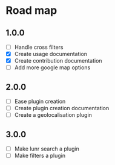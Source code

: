 # Road map

## 1.0.0
  - [ ] Handle cross filters
  - [x] Create usage documentation
  - [x] Create contribution documentation
  - [ ] Add more google map options

## 2.0.0
  - [ ] Ease plugin creation
  - [ ] Create plugin creation documentation
  - [ ] Create a geolocalisation plugin

## 3.0.0
  - [ ] Make lunr search a plugin
  - [ ] Make filters a plugin